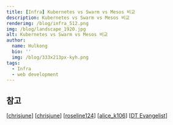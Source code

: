 ```yaml
---
title: [Infra] Kubernetes vs Swarm vs Mesos 비교
description: Kubernetes vs Swarm vs Mesos 비교
renderimg: /blog/infra_512.png
img: /blog/landscape_1920.jpg
alt: Kubernetes vs Swarm vs Mesos 비교
author:
  name: Hulkong
  bio: ''
  img: /blog/333x213px-kyh.png
tags:
  - Infra
  - web development
---
```


## 참고

[[chrisjune](https://medium.com/@chrisjune_13837/infra-kubernetes-vs-swarm-vs-mesos-%EB%B9%84%EA%B5%90-b04b2cd032ab)]
[[chrisjune](https://medium.com/@chrisjune_13837/infra-docker-swarm%EC%9D%B4%EB%9E%80-595d33160379)]
[[roseline124](https://roseline124.github.io/kuberdocker/2019/07/31/docker-study08.html)]
[[alice_k106](https://m.blog.naver.com/PostView.nhn?blogId=alice_k106&logNo=220785322141&proxyReferer=https:%2F%2Fwww.google.com%2F)]
[[DT Evangelist](https://medium.com/dtevangelist/docker-%EA%B8%B0%EB%B3%B8-6-8-docker%EC%9D%98-container-ochestartion-swarm-4ddfb3a8cd83)]